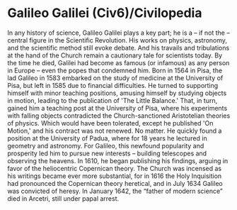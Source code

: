 # Galileo Galilei (Civ6)/Civilopedia

In any history of science, Galileo Galilei plays a key part; he is a – if not the – central figure in the Scientific Revolution. His works on physics, astronomy, and the scientific method still evoke debate. And his travails and tribulations at the hand of the Church remain a cautionary tale for scientists today. By the time he died, Galilei had become as famous (or infamous) as any person in Europe – even the popes that condemned him.
Born in 1564 in Pisa, the lad Galileo in 1583 embarked on the study of medicine at the University of Pisa, but left in 1585 due to financial difficulties. He turned to supporting himself with minor teaching positions, amusing himself by studying objects in motion, leading to the publication of 'The Little Balance.' That, in turn, gained him a teaching post at the University of Pisa, where his experiments with falling objects contradicted the Church-sanctioned Aristotelian theories of physics. Which would have been tolerated, except he published 'On Motion,' and his contract was not renewed. No matter. He quickly found a position at the University of Padua, where for 18 years he lectured in geometry and astronomy.
For Galileo, this newfound popularity and prosperity led him to pursue new interests – building telescopes and observing the heavens. In 1610, he began publishing his findings, arguing in favor of the heliocentric Copernican theory. The Church was incensed as his writings became ever more substantial, for in 1616 the Holy Inquisition had pronounced the Copernican theory heretical, and in July 1634 Galileo was convicted of heresy. In January 1642, the “father of modern science” died in Arcetri, still under papal arrest.